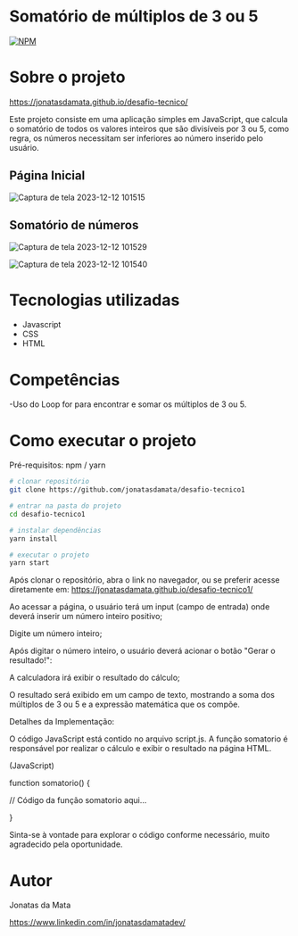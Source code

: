 # Somatório de múltiplos de 3 ou 5
[![NPM](https://img.shields.io/npm/l/react)](https://github.com/jonatasdamata/desafio-tecnico/new/master) 

# Sobre o projeto

https://jonatasdamata.github.io/desafio-tecnico/

Este projeto consiste em uma aplicação simples em JavaScript, que calcula o somatório de todos os valores inteiros que são divisíveis por 3 ou 5, como regra, os números necessitam ser inferiores ao número inserido pelo usuário.

## Página Inicial
![Captura de tela 2023-12-12 101515](https://github.com/jonatasdamata/desafio-tecnico/assets/144968541/42f395e1-a5d9-494e-ba0c-f98d4c747d43)

## Somatório de números 
![Captura de tela 2023-12-12 101529](https://github.com/jonatasdamata/desafio-tecnico/assets/144968541/7e80a7c4-8c46-43e2-92ad-ff90e8fd977b)

![Captura de tela 2023-12-12 101540](https://github.com/jonatasdamata/desafio-tecnico/assets/144968541/6c4b1017-8341-42ec-a3a4-d89797a46dc4)



# Tecnologias utilizadas

- Javascript
- CSS
- HTML
  

# Competências
-Uso do Loop for para encontrar e somar os múltiplos de 3 ou 5.


# Como executar o projeto

Pré-requisitos: npm / yarn

```bash
# clonar repositório
git clone https://github.com/jonatasdamata/desafio-tecnico1

# entrar na pasta do projeto 
cd desafio-tecnico1

# instalar dependências
yarn install

# executar o projeto
yarn start
```

Após clonar o repositório, abra o link no navegador, ou se preferir acesse diretamente em: https://jonatasdamata.github.io/desafio-tecnico1/

Ao acessar a página, o usuário terá um input (campo de entrada) onde deverá inserir um número inteiro positivo;

Digite um número inteiro;

Após digitar o número inteiro, o usuário deverá acionar o botão "Gerar o resultado!":

A calculadora irá exibir o resultado do cálculo;

O resultado será exibido em um campo de texto, mostrando a soma dos múltiplos de 3 ou 5 e a expressão matemática que os compõe.


Detalhes da Implementação:

O código JavaScript está contido no arquivo script.js. A função somatorio é responsável por realizar o cálculo e exibir o resultado na página HTML.

(JavaScript)

function somatorio() {

  // Código da função somatorio aqui...
  
}

Sinta-se à vontade para explorar o código conforme necessário, muito agradecido pela oportunidade. 

# Autor

Jonatas da Mata

https://www.linkedin.com/in/jonatasdamatadev/
